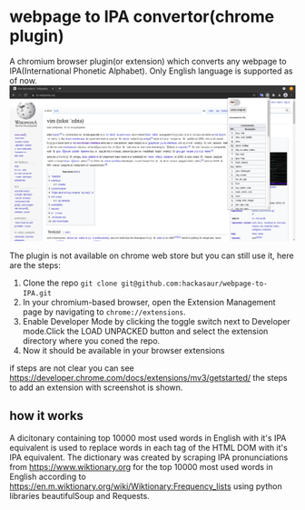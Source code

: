 # webpage to IPA convertor(chrome plugin)
A chromium browser plugin(or extension) which converts any webpage to IPA(International Phonetic Alphabet). Only English language is supported as of now.
![webpage to IPA plugin screenshot](https://github.com/hackasaur/webpage-to-IPA/blob/f02d217163444f9de544e30b8e1a9495dce1cb54/webpage%20to%20IPA%20wikipedia.png)

The plugin is not available on chrome web store but you can still use it, here are the steps:
1. Clone the repo `git clone git@github.com:hackasaur/webpage-to-IPA.git`
2. In your chromium-based browser, open the Extension Management page by navigating to `chrome://extensions`.
3. Enable Developer Mode by clicking the toggle switch next to Developer mode.Click the LOAD UNPACKED button and select the extension directory where you coned the repo.
4. Now it should be available in your browser extensions

if steps are not clear you can see <https://developer.chrome.com/docs/extensions/mv3/getstarted/> the steps to add an extension with screenshot is shown.

## how it works
A dicitonary containing top 10000 most used words in English with it's IPA equivalent is used to replace words in each tag of the HTML DOM with it's IPA equivalent.
The dictionary was created by scraping IPA pronunciations from <https://www.wiktionary.org> for the top 10000 most used words in English according to <https://en.m.wiktionary.org/wiki/Wiktionary:Frequency_lists> using python libraries beautifulSoup and Requests.
